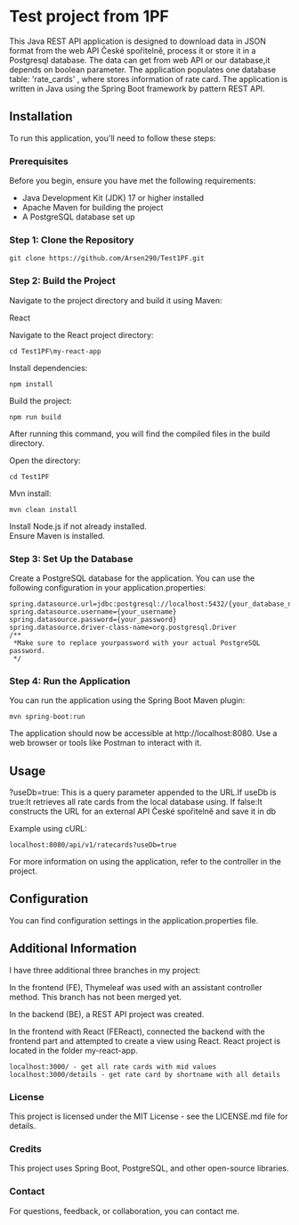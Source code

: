 # Test project from 1PF

This Java REST API application is designed to download data in JSON format from the web API České spořitelně, process it or store it in a Postgresql database. The data can get from web API or our database,it depends on boolean parameter. The application populates one database table: 'rate_cards' , where stores information of rate card. The application is written in Java using the Spring Boot framework by pattern REST API.
## Installation

To run this application, you'll need to follow these steps:

### Prerequisites

Before you begin, ensure you have met the following requirements:

- Java Development Kit (JDK) 17 or higher installed
- Apache Maven for building the project
- A PostgreSQL database set up

### Step 1: Clone the Repository

``` 
git clone https://github.com/Arsen290/Test1PF.git
```

### Step 2: Build the Project
<p>Navigate to the project directory and build it using Maven:</p>
React

Navigate to the React project directory:
```
cd Test1PF\my-react-app
```
Install dependencies:

```
npm install
```
Build the project:
```
npm run build
```
After running this command, you will find the compiled files in the build directory.

Open the directory:
```
cd Test1PF 
```

Mvn install:
```
mvn clean install 
```
Install Node.js if not already installed.<br>
Ensure Maven is installed.

### Step 3: Set Up the Database

<p>Create a PostgreSQL database for the application. You can use the following configuration in your application.properties:</p>

``` 
spring.datasource.url=jdbc:postgresql://localhost:5432/{your_database_name}
spring.datasource.username={your_username}
spring.datasource.password={your_password}
spring.datasource.driver-class-name=org.postgresql.Driver 
/** 
 *Make sure to replace yourpassword with your actual PostgreSQL password. 
 */
```

### Step 4: Run the Application
You can run the application using the Spring Boot Maven plugin:

```
mvn spring-boot:run 
```
<p>The application should now be accessible at http://localhost:8080. Use a web browser or tools like Postman to interact with it.</p>

## Usage
<p>?useDb=true: This is a query parameter appended to the URL.If useDb is true:It retrieves all rate cards from the local database using. If false:It constructs the URL for an external API České spořitelně and save it in db</p>

Example using cURL:

```
localhost:8080/api/v1/ratecards?useDb=true
```

<p>For more information on using the application, refer to the controller in the project.</p>

## Configuration
<p>You can find configuration settings in the application.properties file.</p>

## Additional Information
<p>I have three additional three branches in my project:

In the frontend (FE), Thymeleaf was used with an assistant controller method. This branch has not been merged yet.

In the backend (BE), a REST API project was created.

In the frontend with React (FEReact), connected the backend with the frontend part and attempted to create a view using React. 
React project is located in the folder my-react-app.</p>
```
localhost:3000/ - get all rate cards with mid values
localhost:3000/details - get rate card by shortname with all details 
```
### License
<p>This project is licensed under the MIT License - see the LICENSE.md file for details.</p>

### Credits
<p>This project uses Spring Boot, PostgreSQL, and other open-source libraries.</p>

### Contact
<p>For questions, feedback, or collaboration, you can contact me.</p>